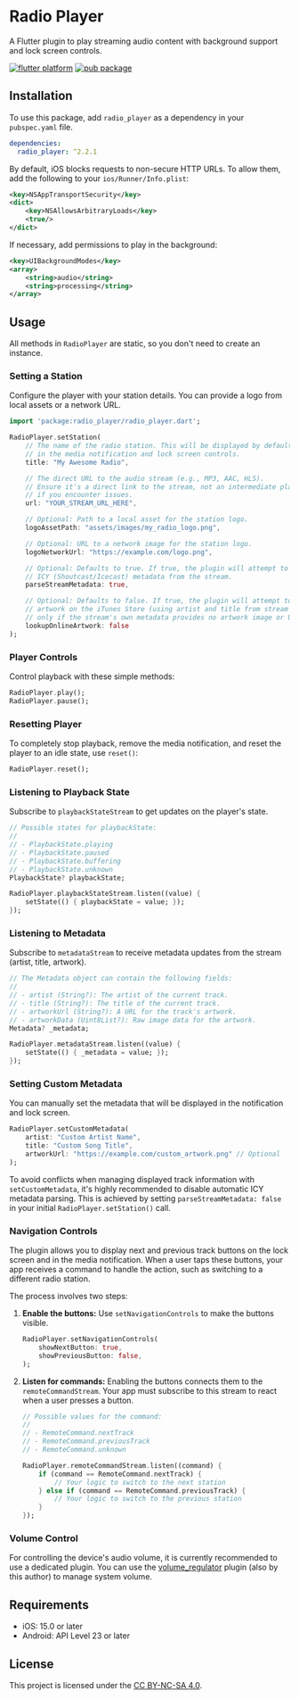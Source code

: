 # Radio Player

A Flutter plugin to play streaming audio content with background support and lock screen controls.

[![flutter platform](https://img.shields.io/badge/Platform-Flutter-yellow.svg)](https://flutter.dev)
[![pub package](https://img.shields.io/pub/v/radio_player.svg)](https://pub.dev/packages/radio_player)

## Installation

To use this package, add `radio_player` as a dependency in your `pubspec.yaml` file.

```yaml
dependencies:
  radio_player: ^2.2.1
```

By default, iOS blocks requests to non-secure HTTP URLs. To allow them, add the following to your `ios/Runner/Info.plist`:

```xml
<key>NSAppTransportSecurity</key>
<dict>
    <key>NSAllowsArbitraryLoads</key>
    <true/>
</dict>
```

If necessary, add permissions to play in the background:

```xml
<key>UIBackgroundModes</key>
<array>
    <string>audio</string>
    <string>processing</string>
</array>
```

## Usage

All methods in `RadioPlayer` are static, so you don't need to create an instance.

### Setting a Station

Configure the player with your station details. You can provide a logo from local assets or a network URL.

```dart
import 'package:radio_player/radio_player.dart';

RadioPlayer.setStation(
    // The name of the radio station. This will be displayed by default
    // in the media notification and lock screen controls.
    title: "My Awesome Radio",

    // The direct URL to the audio stream (e.g., MP3, AAC, HLS).
    // Ensure it's a direct link to the stream, not an intermediate playlist file
    // if you encounter issues.
    url: "YOUR_STREAM_URL_HERE",

    // Optional: Path to a local asset for the station logo.
    logoAssetPath: "assets/images/my_radio_logo.png",

    // Optional: URL to a network image for the station logo.
    logoNetworkUrl: "https://example.com/logo.png", 

    // Optional: Defaults to true. If true, the plugin will attempt to parse
    // ICY (Shoutcast/Icecast) metadata from the stream.
    parseStreamMetadata: true,

    // Optional: Defaults to false. If true, the plugin will attempt to find
    // artwork on the iTunes Store (using artist and title from stream metadata)
    // only if the stream's own metadata provides no artwork image or URL.
    lookupOnlineArtwork: false 
);
```

### Player Controls 

Control playback with these simple methods:

```dart
RadioPlayer.play();
RadioPlayer.pause();
```

### Resetting Player

To completely stop playback, remove the media notification, and reset the player to an idle state, use `reset()`:

```dart
RadioPlayer.reset();
```

### Listening to Playback State

Subscribe to `playbackStateStream` to get updates on the player's state.

```dart
// Possible states for playbackState:
//
// - PlaybackState.playing
// - PlaybackState.paused
// - PlaybackState.buffering
// - PlaybackState.unknown
PlaybackState? playbackState;

RadioPlayer.playbackStateStream.listen((value) {
    setState(() { playbackState = value; });
});
```

### Listening to Metadata

Subscribe to `metadataStream` to receive metadata updates from the stream (artist, title, artwork).

```dart
// The Metadata object can contain the following fields:
//
// - artist (String?): The artist of the current track.
// - title (String?): The title of the current track.
// - artworkUrl (String?): A URL for the track's artwork.
// - artworkData (Uint8List?): Raw image data for the artwork.
Metadata? _metadata;

RadioPlayer.metadataStream.listen((value) {
    setState(() { _metadata = value; });
});
```

### Setting Custom Metadata

You can manually set the metadata that will be displayed in the notification and lock screen.

```dart
RadioPlayer.setCustomMetadata(
    artist: "Custom Artist Name",
    title: "Custom Song Title",
    artworkUrl: "https://example.com/custom_artwork.png" // Optional
);
```

To avoid conflicts when managing displayed track information with `setCustomMetadata`, it's highly recommended to disable automatic ICY metadata parsing. This is achieved by setting `parseStreamMetadata: false` in your initial `RadioPlayer.setStation()` call.

### Navigation Controls

The plugin allows you to display next and previous track buttons on the lock screen and in the media notification. When a user taps these buttons, your app receives a command to handle the action, such as switching to a different radio station.

The process involves two steps:

1.  **Enable the buttons:** Use `setNavigationControls` to make the buttons visible.

    ```dart
    RadioPlayer.setNavigationControls(
        showNextButton: true,
        showPreviousButton: false,
    );
    ```

2.  **Listen for commands:** Enabling the buttons connects them to the `remoteCommandStream`. Your app must subscribe to this stream to react when a user presses a button.

    ```dart
    // Possible values for the command:
    //
    // - RemoteCommand.nextTrack
    // - RemoteCommand.previousTrack
    // - RemoteCommand.unknown
    
    RadioPlayer.remoteCommandStream.listen((command) {
        if (command == RemoteCommand.nextTrack) {
            // Your logic to switch to the next station
        } else if (command == RemoteCommand.previousTrack) {
            // Your logic to switch to the previous station
        }
    });
    ```

### Volume Control

For controlling the device's audio volume, it is currently recommended to use a dedicated plugin.
You can use the [volume_regulator](https://pub.dev/packages/volume_regulator) plugin (also by this author) to manage system volume.

## Requirements 
- iOS: 15.0 or later
- Android: API Level 23 or later

## License
This project is licensed under the [CC BY-NC-SA 4.0](https://creativecommons.org/licenses/by-nc-sa/4.0/).

